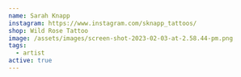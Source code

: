 ```yaml
---
name: Sarah Knapp
instagram: https://www.instagram.com/sknapp_tattoos/
shop: Wild Rose Tattoo
image: /assets/images/screen-shot-2023-02-03-at-2.58.44-pm.png
tags:
  - artist
active: true
---
```

